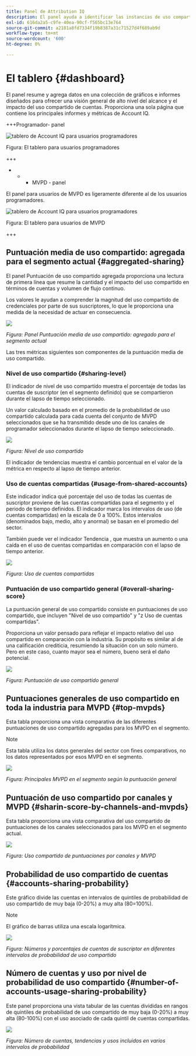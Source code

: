 ```yaml
---
title: Panel de Attribution IQ
description: El panel ayuda a identificar las instancias de uso compartido de contraseñas analizando una amplia gama de datos de suscriptores.
exl-id: 616da2a5-c9fe-40ea-90cf-f565bc13e764
source-git-commit: a2181a8fd7334f19b8387a31c71527d4f689ab9d
workflow-type: tm+mt
source-wordcount: '600'
ht-degree: 0%

---
```


# El tablero {#dashboard}

El panel resume y agrega datos en una colección de gráficos e informes diseñados para ofrecer una visión general de alto nivel del alcance y el impacto del uso compartido de cuentas. Proporciona una sola página que contiene los principales informes y métricas de Account IQ.


+++Programador- panel

![tablero de Account IQ para usuarios programadores](assets/dashboard-programr.png)


Figura: El tablero para usuarios programadores

+++

+ + + MVPD - panel

El panel para usuarios de MVPD es ligeramente diferente al de los usuarios programadores.

![tablero de Account IQ para usuarios programadores](assets/dashboard-mvpd.png)

Figura: El tablero para usuarios de MVPD

+++

## Puntuación media de uso compartido: agregada para el segmento actual {#aggregated-sharing}

El panel Puntuación de uso compartido agregada proporciona una lectura de primera línea que resume la cantidad y el impacto del uso compartido en términos de cuentas y volumen de flujo continuo.

Los valores le ayudan a comprender la magnitud del uso compartido de credenciales por parte de sus suscriptores, lo que le proporciona una medida de la necesidad de actuar en consecuencia.

![](assets/aggregate-sharing-score.png)


*Figura: Panel Puntuación media de uso compartido: agregado para el segmento actual*

Las tres métricas siguientes son componentes de la puntuación media de uso compartido.

### Nivel de uso compartido {#sharing-level}

El indicador de nivel de uso compartido muestra el porcentaje de todas las cuentas de suscriptor (en el segmento definido) que se compartieron durante el lapso de tiempo seleccionado.

Un valor calculado basado en el promedio de la probabilidad de uso compartido calculada para cada cuenta del conjunto de MVPD seleccionados que se ha transmitido desde uno de los canales de programador seleccionados durante el lapso de tiempo seleccionado.

![](assets/sharing-level.png)


*Figura: Nivel de uso compartido*

El indicador de tendencias muestra el cambio porcentual en el valor de la métrica en respecto al lapso de tiempo anterior.

### Uso de cuentas compartidas {#usage-from-shared-accounts}

Este indicador indica qué porcentaje del uso de todas las cuentas de suscriptor proviene de las cuentas compartidas para el segmento y el periodo de tiempo definidos. El indicador marca los intervalos de uso (de cuentas compartidas) en la escala de 0 a 100%. Estos intervalos (denominados bajo, medio, alto y anormal) se basan en el promedio del sector.

También puede ver el indicador Tendencia , que muestra un aumento o una caída en el uso de cuentas compartidas en comparación con el lapso de tiempo anterior.

![](assets/usage-4mshared-accounts.png)


*Figura: Uso de cuentas compartidas*

### Puntuación de uso compartido general {#overall-sharing-score}

La puntuación general de uso compartido consiste en puntuaciones de uso compartido, que incluyen &quot;Nivel de uso compartido&quot; y &quot;z Uso de cuentas compartidas&quot;.

Proporciona un valor pensado para reflejar el impacto relativo del uso compartido en comparación con la industria. Su propósito es similar al de una calificación crediticia, resumiendo la situación con un solo número. Pero en este caso, cuanto mayor sea el número, bueno será el daño potencial.

![](assets/overall-sharing-score.png)


*Figura: Puntuación de uso compartido general*

<!--### MVPDs in segment {#mvpd-in-segment}

It is a table of risk indices and accounts totals for the top MVPDs ranked by overall usage or account sharing.

![](assets/mvpds-in-segment.png)-->

## Puntuaciones generales de uso compartido en toda la industria para MVPD {#top-mvpds}

Esta tabla proporciona una vista comparativa de las diferentes puntuaciones de uso compartido agregadas para los MVPD en el segmento.

>[!NOTE]
>
>Esta tabla utiliza los datos generales del sector con fines comparativos, no los datos representados por esos MVPD en el segmento.

![](assets/top-mvpds.png)


*Figura: Principales MVPD en el segmento según la puntuación general*

## Puntuación de uso compartido por canales y MVPD {#sharin-score-by-channels-and-mvpds}

Esta tabla proporciona una vista comparativa del uso compartido de puntuaciones de los canales seleccionados para los MVPD en el segmento actual.

![](assets/sharing-scores-by-channels-mvpds.png)


*Figura: Uso compartido de puntuaciones por canales y MVPD*

## Probabilidad de uso compartido de cuentas {#accounts-sharing-probability}

Este gráfico divide las cuentas en intervalos de quintiles de probabilidad de uso compartido de muy baja (0-20%) a muy alta (80=100%).

>[!NOTE]
>
>El gráfico de barras utiliza una escala logarítmica.


![](assets/dashboard-ac-sharing-prob.png)


*Figura: Números y porcentajes de cuentas de suscriptor en diferentes intervalos de probabilidad de uso compartido*

## Número de cuentas y uso por nivel de probabilidad de uso compartido {#number-of-accounts-usage-sharing-probability}

Este panel proporciona una vista tabular de las cuentas divididas en rangos de quintiles de probabilidad de uso compartido de muy baja (0-20%) a muy alta (80-100%) con el uso asociado de cada quintil de cuentas compartidas.

![](assets/no-acc-usage-prob-level.png)


*Figura: Número de cuentas, tendencias y usos incluidos en varios intervalos de probabilidad*

<!--
+++Dashboard for programmers

![dashboard of account IQ](assets/dashboard-capture.png)


*Figure: The dashboard*

>>>>>>> 7ab48cf61552febab21a5d5c05586e0aefe8ce17
## Average sharing score - aggregated for the current segment {#aggregated-sharing}

The Aggregated Sharing Score panel provides a top line readout summarizing the quantity and impact of sharing in terms of accounts and streaming volume.

The values help you understand the magnitude of credential sharing by your subscribers, hence providing a measure of the need to act upon it.

![](assets/aggregate-sharing-score.png)


*Figure: Average sharing score panel - aggregated for the current segment*

The following three metrics are components of the Average Sharing Score.

### Sharing level {#sharing-level}

The sharing level gauge shows the percentage of all your subscriber accounts (in the defined segment) that are shared, during the selected time frame.  

A value calculated based on an average of the sharing probability computed for every account for the selected MVPD(s) that has streamed from a one of the selected programmer channels during the selected time frame.

![](assets/sharing-level.png)


*Figure: Sharing level*

The Trend indicator shows the percentage change in the value of the metric in from the previous time frame.

### Usage from shared accounts {#usage-from-shared-accounts}

This gauge indicates what percent of the usage of all the subscriber accounts is from the shared accounts for the defined segment and time period. The gauge marks the ranges of usage (from shared accounts) on the scale of 0 to 100%. These ranges (named Low, Medium, High, and Abnormal) are based on the industry average.

You can also see the Trend indicator, which depicts a rise or fall in the usage from shared accounts as compared to the previous time frame.

![](assets/usage-4mshared-accounts.png)


*Figure: Usage from shared accounts*

### Overall sharing score {#overall-sharing-score}

Overall sharing score is composite of sharing scores including "Sharing level" and "Usage from shared accounts".

It provides a value meant to reflect the relative impact of sharing when compared to the industry. Its purpose is similar to that of a credit score, summarizing the situation with a single number. But in this case, the higher the number the greater the potential harm.

![](assets/overall-sharing-score.png)


*Figure: Overall sharing score*

## Industrywide overall sharing scores {#mvpd-in-segment}

+++Programmer- MVPDs in segment

This table provides a comparative view of the different Aggregated Sharing Scores for the MVPDs in the segment.

![](assets/mvpds-in-segment.png)


*Figure: Panel showing top MVPDs in a segment*


>[!NOTE]
>
>This table uses overall industry data for comparative purposes, not the data represented by those MVPDs in the segment.

+++

+++MVPD- Programmers in segment

This table provides a comparative view of the different Aggregated Sharing Scores for the programmers in the segment.

![](assets/programmers-in-segment.png)


*Figure: Panel showing top programmers in a segment*

+++


## Sharing score by channels and MVPDs {#sharin-score-by-channels-and-mvpds}

+++Programmer- MVPDs in segment

This table provides a comparative view of sharing scores of the selected channels for the MVPDs in the current segment.

![](assets/sharing-scores-by-channels-mvpds.png)


*Figure: Sharing scores by channels and MVPDs*

>[!NOTE]
>
>**Sharing score by channels and MVPDs** panel is available only for programmer login.

+++

## Accounts sharing probability distribution{#accounts-sharing-probab-dist}

This panel partitions accounts into ranges of sharing probability quintiles from very low (0-20%) to very high (80-100%).

Pie chart shows the proportions (in term of percentages) of user accounts in various sharing probability ranges. Whereas, column chart shows the absolute numbers of accounts in different probability ranges.

>[!NOTE]
>
>The column chart uses a logarithmic scale.


![](assets/dashboard-ac-sharing-prob.png)


*Figure: Percentages and number of subscriber accounts in different sharing probability ranges*

### Accounts over threshold in current segment {#acc-over-threshold-in-segment}

You can select a level of sharing probability, out of the following to view number and percentage of accounts above it:

* Over very low (0%-20%) probability

* Over low (20%-40%) probability

* Over moderate (40%-60%) probability

* Over high (60%-80%) probability

## Number of accounts and usage by sharing probability level {#number-of-accounts-usage-sharing-probability}

This panel provides tabular view of  accounts partitioned into ranges of sharing probability quintiles from very low (0-20%) to very high (80-100%) with each quintile's associated usage from shared accounts.

![](assets/no-acc-usage-prob-level.png)

*Figure: Number of accounts, trends, and usages falling in various probability ranges*

-->